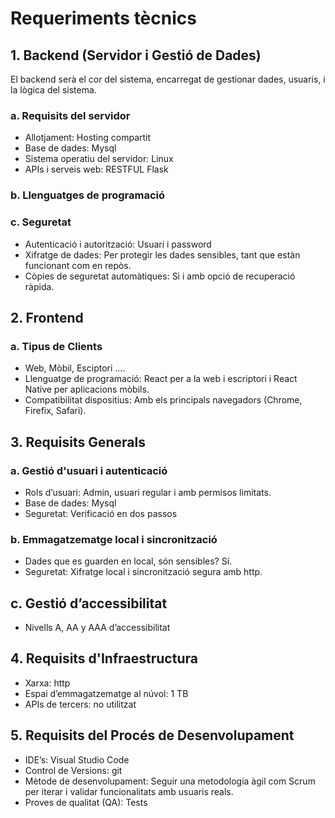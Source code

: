 # Requeriments tècnics
## 1. Backend (Servidor i Gestió de Dades)
El backend serà el cor del sistema, encarregat de gestionar dades, usuaris, i la lògica del sistema.
### a. Requisits del servidor
- Allotjament: Hosting compartit
- Base de dades: Mysql
- Sistema operatiu del servidor: Linux
- APIs i serveis web: RESTFUL Flask
### b. Llenguatges de programació
### c. Seguretat
- Autenticació i autorització: Usuari i password
- Xifratge de dades: Per protegir les dades sensibles, tant que estàn funcionant com en repòs.
- Còpies de seguretat automàtiques: Si i amb opció de recuperació ràpida.
## 2. Frontend
### a. Tipus de Clients
- Web, Mòbil, Esciptori ….
- Llenguatge de programació: React per a la web i escriptori i React Native per aplicacions mòbils.
- Compatibilitat dispositius: Amb els principals navegadors (Chrome, Firefix, Safari). 
## 3. Requisits Generals
### a. Gestió d'usuari i autenticació
- Rols d’usuari: Admin, usuari regular i amb permisos limitats. 
- Base de dades: Mysql
- Seguretat: Verificació en dos passos
### b. Emmagatzematge local i sincronització
- Dades que es guarden en local, són sensibles? Sí. 
- Seguretat: Xifratge local i sincronització segura amb http.

## c. Gestió d’accessibilitat
- Nivells A, AA y AAA d’accessibilitat
## 4. Requisits d'Infraestructura
- Xarxa: http 
- Espai d’emmagatzematge al núvol: 1 TB
- APIs de tercers: no utilitzat
## 5. Requisits del Procés de Desenvolupament
- IDE’s: Visual Studio Code
- Control de Versions: git
- Mètode de desenvolupament: Seguir una metodologia àgil com Scrum per iterar i validar funcionalitats amb usuaris reals.
- Proves de qualitat (QA): Tests
